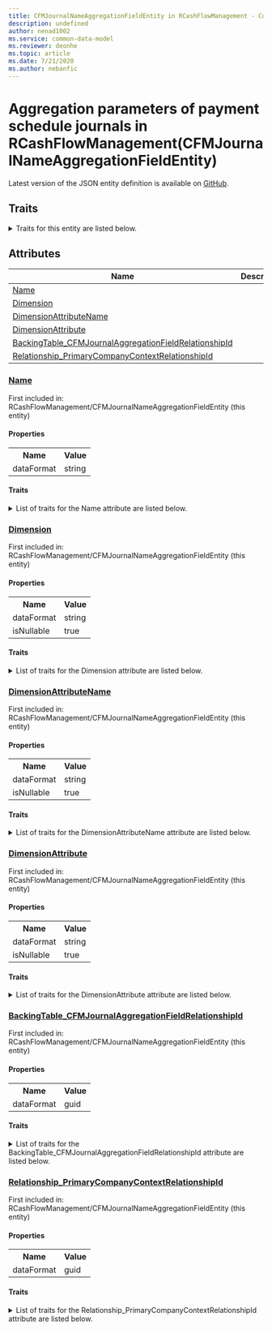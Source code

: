 ```yaml
---
title: CFMJournalNameAggregationFieldEntity in RCashFlowManagement - Common Data Model | Microsoft Docs
description: undefined
author: nenad1002
ms.service: common-data-model
ms.reviewer: deonhe
ms.topic: article
ms.date: 7/21/2020
ms.author: nebanfic
---
```


# Aggregation parameters of payment schedule journals in RCashFlowManagement(CFMJournalNameAggregationFieldEntity)

  
 Latest version of the JSON entity definition is available on <a href="https://github.com/Microsoft/CDM/tree/master/schemaDocuments/core/operationsCommon/Entities/Finance/RCashFlowManagement/CFMJournalNameAggregationFieldEntity.cdm.json" target="_blank">GitHub</a>.  

## Traits

<details>
<summary>Traits for this entity are listed below.  
</summary>

**is.CDM.entityVersion**  
  <table><tr><th>Parameter</th><th>Value</th><th>Data type</th><th>Explanation</th></tr><tr><td>versionNumber</td><td>"1.0"</td><td>string</td><td>semantic version number of the entity</td></tr></table>

**is.application.releaseVersion**  
  <table><tr><th>Parameter</th><th>Value</th><th>Data type</th><th>Explanation</th></tr><tr><td>releaseVersion</td><td>"10.0.13.0"</td><td>string</td><td>semantic version number of the application introducing this entity</td></tr></table>

**is.localized.displayedAs**  
  Holds the list of language specific display text for an object.  <table><tr><th>Parameter</th><th>Value</th><th>Data type</th><th>Explanation</th></tr><tr><td>localizedDisplayText</td><td><table><tr><th>languageTag</th><th>displayText</th></tr><tr><td>en</td><td>Aggregation parameters of payment schedule journals</td></tr></table></td><td>entity</td><td>a reference to the constant entity holding the list of localized text</td></tr></table>

</details>

## Attributes

|Name|Description|First Included in Instance|
|---|---|---|
|[Name](#Name)||<a href="CFMJournalNameAggregationFieldEntity.md" target="_blank">RCashFlowManagement/CFMJournalNameAggregationFieldEntity</a>|
|[Dimension](#Dimension)||<a href="CFMJournalNameAggregationFieldEntity.md" target="_blank">RCashFlowManagement/CFMJournalNameAggregationFieldEntity</a>|
|[DimensionAttributeName](#DimensionAttributeName)||<a href="CFMJournalNameAggregationFieldEntity.md" target="_blank">RCashFlowManagement/CFMJournalNameAggregationFieldEntity</a>|
|[DimensionAttribute](#DimensionAttribute)||<a href="CFMJournalNameAggregationFieldEntity.md" target="_blank">RCashFlowManagement/CFMJournalNameAggregationFieldEntity</a>|
|[BackingTable_CFMJournalAggregationFieldRelationshipId](#BackingTable_CFMJournalAggregationFieldRelationshipId)||<a href="CFMJournalNameAggregationFieldEntity.md" target="_blank">RCashFlowManagement/CFMJournalNameAggregationFieldEntity</a>|
|[Relationship_PrimaryCompanyContextRelationshipId](#Relationship_PrimaryCompanyContextRelationshipId)||<a href="CFMJournalNameAggregationFieldEntity.md" target="_blank">RCashFlowManagement/CFMJournalNameAggregationFieldEntity</a>|

### <a href=#Name name="Name">Name</a>

First included in: RCashFlowManagement/CFMJournalNameAggregationFieldEntity (this entity)  

#### Properties

<table><tr><th>Name</th><th>Value</th></tr><tr><td>dataFormat</td><td>string</td></tr></table>

#### Traits

<details>
<summary>List of traits for the Name attribute are listed below.</summary>

**is.dataFormat.character**  
**is.dataFormat.big**  
**is.dataFormat.array**  
**is.dataFormat.character**  
**is.dataFormat.array**  
</details>

### <a href=#Dimension name="Dimension">Dimension</a>

First included in: RCashFlowManagement/CFMJournalNameAggregationFieldEntity (this entity)  

#### Properties

<table><tr><th>Name</th><th>Value</th></tr><tr><td>dataFormat</td><td>string</td></tr><tr><td>isNullable</td><td>true</td></tr></table>

#### Traits

<details>
<summary>List of traits for the Dimension attribute are listed below.</summary>

**is.dataFormat.character**  
**is.dataFormat.big**  
**is.dataFormat.array**  
**is.nullable**  
The attribute value may be set to NULL.  

**is.dataFormat.character**  
**is.dataFormat.array**  
</details>

### <a href=#DimensionAttributeName name="DimensionAttributeName">DimensionAttributeName</a>

First included in: RCashFlowManagement/CFMJournalNameAggregationFieldEntity (this entity)  

#### Properties

<table><tr><th>Name</th><th>Value</th></tr><tr><td>dataFormat</td><td>string</td></tr><tr><td>isNullable</td><td>true</td></tr></table>

#### Traits

<details>
<summary>List of traits for the DimensionAttributeName attribute are listed below.</summary>

**is.dataFormat.character**  
**is.dataFormat.big**  
**is.dataFormat.array**  
**is.nullable**  
The attribute value may be set to NULL.  

**is.dataFormat.character**  
**is.dataFormat.array**  
</details>

### <a href=#DimensionAttribute name="DimensionAttribute">DimensionAttribute</a>

First included in: RCashFlowManagement/CFMJournalNameAggregationFieldEntity (this entity)  

#### Properties

<table><tr><th>Name</th><th>Value</th></tr><tr><td>dataFormat</td><td>string</td></tr><tr><td>isNullable</td><td>true</td></tr></table>

#### Traits

<details>
<summary>List of traits for the DimensionAttribute attribute are listed below.</summary>

**is.dataFormat.character**  
**is.dataFormat.big**  
**is.dataFormat.array**  
**is.nullable**  
The attribute value may be set to NULL.  

**is.dataFormat.character**  
**is.dataFormat.array**  
</details>

### <a href=#BackingTable_CFMJournalAggregationFieldRelationshipId name="BackingTable_CFMJournalAggregationFieldRelationshipId">BackingTable_CFMJournalAggregationFieldRelationshipId</a>

First included in: RCashFlowManagement/CFMJournalNameAggregationFieldEntity (this entity)  

#### Properties

<table><tr><th>Name</th><th>Value</th></tr><tr><td>dataFormat</td><td>guid</td></tr></table>

#### Traits

<details>
<summary>List of traits for the BackingTable_CFMJournalAggregationFieldRelationshipId attribute are listed below.</summary>

**is.dataFormat.character**  
**is.dataFormat.big**  
**is.dataFormat.array**  
**is.dataFormat.guid**  
**means.identity.entityId**  
**is.linkedEntity.identifier**  
Marks the attribute(s) that hold foreign key references to a linked (used as an attribute) entity. This attribute is added to the resolved entity to enumerate the referenced entities.  <table><tr><th>Parameter</th><th>Value</th><th>Data type</th><th>Explanation</th></tr><tr><td>entityReferences</td><td><table><tr><th>entityReference</th><th>attributeReference</th></tr><tr><td><a href="../../../Tables/Finance/RCashFlowManagement/Miscellaneous/CFMJournalAggregationField.md" target="_blank">/core/operationsCommon/Tables/Finance/RCashFlowManagement/Miscellaneous/CFMJournalAggregationField.cdm.json/CFMJournalAggregationField</a></td><td><a href="../../../Tables/Finance/RCashFlowManagement/Miscellaneous/CFMJournalAggregationField.md#RecId" target="_blank">RecId</a></td></tr></table></td><td>entity</td><td>a reference to the constant entity holding the list of entity references</td></tr></table>

**is.dataFormat.guid**  
**is.dataFormat.character**  
**is.dataFormat.array**  
</details>

### <a href=#Relationship_PrimaryCompanyContextRelationshipId name="Relationship_PrimaryCompanyContextRelationshipId">Relationship_PrimaryCompanyContextRelationshipId</a>

First included in: RCashFlowManagement/CFMJournalNameAggregationFieldEntity (this entity)  

#### Properties

<table><tr><th>Name</th><th>Value</th></tr><tr><td>dataFormat</td><td>guid</td></tr></table>

#### Traits

<details>
<summary>List of traits for the Relationship_PrimaryCompanyContextRelationshipId attribute are listed below.</summary>

**is.dataFormat.character**  
**is.dataFormat.big**  
**is.dataFormat.array**  
**is.dataFormat.guid**  
**means.identity.entityId**  
**is.linkedEntity.identifier**  
Marks the attribute(s) that hold foreign key references to a linked (used as an attribute) entity. This attribute is added to the resolved entity to enumerate the referenced entities.  <table><tr><th>Parameter</th><th>Value</th><th>Data type</th><th>Explanation</th></tr><tr><td>entityReferences</td><td><table><tr><th>entityReference</th><th>attributeReference</th></tr><tr><td><a href="../../../Tables/Finance/Ledger/Main/CompanyInfo.md" target="_blank">/core/operationsCommon/Tables/Finance/Ledger/Main/CompanyInfo.cdm.json/CompanyInfo</a></td><td><a href="../../../Tables/Finance/Ledger/Main/CompanyInfo.md#RecId" target="_blank">RecId</a></td></tr></table></td><td>entity</td><td>a reference to the constant entity holding the list of entity references</td></tr></table>

**is.dataFormat.guid**  
**is.dataFormat.character**  
**is.dataFormat.array**  
</details>
